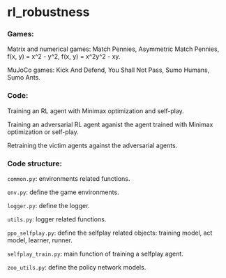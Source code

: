 # rl_robustness

### Games:

Matrix and numerical games: Match Pennies, Asymmetric Match Pennies, f(x, y) = x^2 - y^2, f(x, y) = x^2y^2 - xy.

MuJoCo games: Kick And Defend, You Shall Not Pass, Sumo Humans, Sumo Ants.

### Code:

Training an RL agent with Minimax optimization and self-play.

Training an adversarial RL agent aganist the agent trained with Minimax optimization or self-play.

Retraining the victim agents against the adversarial agents.

### Code structure:
```common.py```: environments related functions.

```env.py```: define the game environments. 

```logger.py```: define the logger. 

```utils.py```: logger related functions. 

```ppo_selfplay.py```: define the selfplay related objects: training model, act model, learner, runner.

```selfplay_train.py```: main function of training a selfplay agent.

```zoo_utils.py```: define the policy network models.
